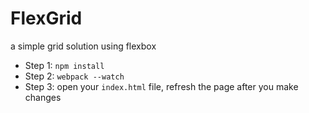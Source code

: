 # FlexGrid
a simple grid solution using flexbox

 - Step 1: `npm install`
 - Step 2: `webpack --watch`
 - Step 3: open your `index.html` file, refresh the page after you make changes
